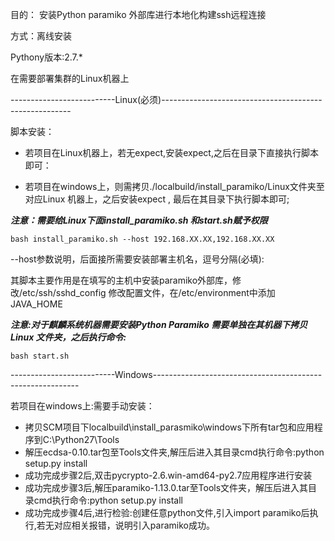 目的： 安装Python paramiko 外部库进行本地化构建ssh远程连接

方式：离线安装

Pythony版本:2.7.*

在需要部署集群的Linux机器上

--------------------------Linux(必须)-------------------------------------------------------

脚本安装：

* 若项目在Linux机器上，若无expect,安装expect,之后在目录下直接执行脚本即可：

* 若项目在windows上，则需拷贝./localbuild/install_paramiko/Linux文件夹至对应Linux 机器上，之后安装expect , 最后在其目录下执行脚本即可;

***注意：需要给Linux下面install_paramiko.sh 和start.sh赋予权限***

```shell
bash install_paramiko.sh --host 192.168.XX.XX,192.168.XX.XX
```
--host参数说明，后面接所需要安装部署主机名，逗号分隔(必填):

其脚本主要作用是在填写的主机中安装paramiko外部库，修改/etc/ssh/sshd_config 修改配置文件，在/etc/environment中添加JAVA_HOME

***注意:对于麒麟系统机器需要安装Python Paramiko 需要单独在其机器下拷贝Linux 文件夹，之后执行命令:***
```shell
bash start.sh 
```


--------------------------Windows-----------------------------------------------------------

若项目在windows上:需要手动安装：
* 拷贝SCM项目下localbuild\install_parasmiko\windows下所有tar包和应用程序到C:\Python27\Tools
* 解压ecdsa-0.10.tar包至Tools文件夹,解压后进入其目录cmd执行命令:python setup.py install
* 成功完成步骤2后,双击pycrypto-2.6.win-amd64-py2.7应用程序进行安装
* 成功完成步骤3后,解压paramiko-1.13.0.tar至Tools文件夹，解压后进入其目录cmd执行命令:python setup.py install
* 成功完成步骤4后,进行检验:创建任意python文件,引入import paramiko后执行,若无对应相关报错，说明引入paramiko成功。